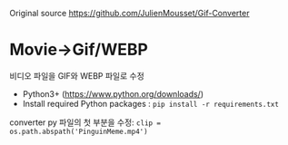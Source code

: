 Original source https://github.com/JulienMousset/Gif-Converter

# Movie->Gif/WEBP

비디오 파일을 GIF와 WEBP 파일로 수정

- Python3+ (https://www.python.org/downloads/)
- Install required Python packages : `pip install -r requirements.txt`


converter py 파일의 첫 부분을 수정: `clip = os.path.abspath('PinguinMeme.mp4')`
